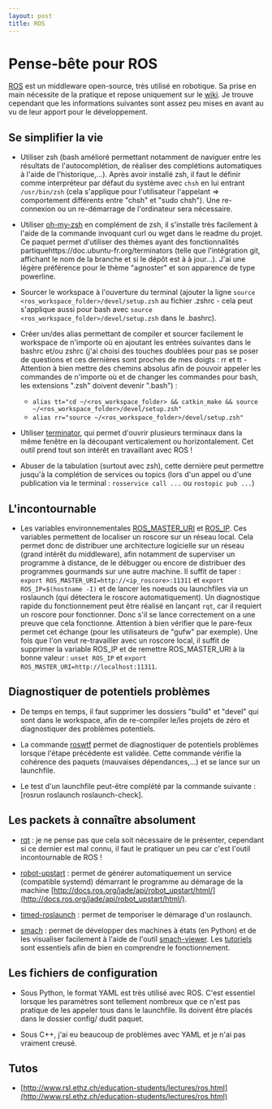 ```yaml
---
layout: post
title: ROS
---
```


# Pense-bête pour ROS
[ROS](http://www.ros.org/) est un middleware open-source, très utilisé en robotique. Sa prise en main nécessite de la pratique et repose uniquement sur le [wiki](http://wiki.ros.org/). Je trouve cependant que les informations suivantes sont assez peu mises en avant au vu de leur apport pour le développement.


## Se simplifier la vie
- Utiliser zsh (bash amélioré permettant notamment de naviguer entre les résultats de l'autocomplétion, de réaliser des complétions automatiques à l'aide de l'historique,...). Après avoir installé zsh, il faut le définir comme interpréteur par défaut du système avec ```chsh``` en lui entrant ```/usr/bin/zsh``` (cela s'applique pour l'utilisateur l'appelant => comportement différents entre "chsh" et "sudo chsh"). Une re-connexion ou un re-démarrage de l'ordinateur sera nécessaire. 

- Utiliser [oh-my-zsh](https://github.com/robbyrussell/oh-my-zsh) en complément de zsh, il s'installe très facilement à l'aide de la commande invoquant curl ou wget dans le readme du projet. Ce paquet permet d'utiliser des thèmes ayant des fonctionnalités partiquehttps://doc.ubuntu-fr.org/terminators (telle que l'intégration git, affichant le nom de la branche et si le dépôt est à à jour...). J'ai une légère préférence pour le thème "agnoster" et son apparence de type powerline.

- Sourcer le workspace à l'ouverture du terminal (ajouter la ligne ```source <ros_workspace_folder>/devel/setup.zsh``` au fichier .zshrc - cela peut s'applique aussi pour bash avec ```source <ros_workspace_folder>/devel/setup.zsh``` dans le .bashrc).

- Créer un/des alias permettant de compiler et sourcer facilement le workspace de n'importe où en ajoutant les entrées suivantes dans le bashrc et/ou zshrc (j'ai choisi des touches doublées pour pas se poser de questions et ces dernières sont proches de mes doigts : rr et tt - Attention à bien mettre des chemins absolus afin de pouvoir appeler les commandes de n'importe où et de changer les commandes pour bash, les extensions ".zsh" doivent devenir ".bash") :
  - ```alias tt="cd ~/<ros_workspace_folder> && catkin_make && source ~/<ros_workspace_folder>/devel/setup.zsh"```
  - ```alias rr="source ~/<ros_workspace_folder>/devel/setup.zsh"```

- Utiliser [terminator](https://doc.ubuntu-fr.org/terminator), qui permet d'ouvrir plusieurs terminaux dans la même fenêtre en la découpant verticalement ou horizontalement. Cet outil prend tout son intérêt en travaillant avec ROS !

- Abuser de la tabulation (surtout avec zsh), cette dernière peut permettre jusqu'à la complétion de services ou topics (lors d'un appel ou d'une publication via le terminal : ```rosservice call ...``` ou ```rostopic pub ...```)


## L'incontournable
- Les variables environnementales [ROS_MASTER_URI](http://wiki.ros.org/ROS/Tutorials/MultipleMachines) et [ROS_IP](https://answers.ros.org/question/163556/how-to-solve-couldnt-find-an-af_inet-address-for-problem/). Ces variables permettent de localiser un roscore sur un réseau local. Cela permet donc de distribuer une architecture logicielle sur un réseau (grand intérêt du middleware), afin notamment de superviser un programme à distance, de le débugger ou encore de distribuer des programmes gourmands sur une autre machine. Il suffit de taper : ```export ROS_MASTER_URI=http://<ip_roscore>:11311``` et ```export ROS_IP=$(hostname -I)``` et de lancer les noeuds ou launchfiles via un roslaunch (qui détectera le roscore automatiquement). Un diagnostique rapide du fonctionnement peut être réalisé en lançant ```rqt```, car il requiert un roscore pour fonctionner. Donc s'il se lance correctement on a une preuve que cela fonctionne. Attention à bien vérifier que le pare-feux permet cet échange (pour les utilisateurs de "gufw" par exemple). Une fois que l'on veut re-travailler avec un roscore local, il suffit de supprimer la variable ROS_IP et de remettre ROS_MASTER_URI à la bonne valeur : ```unset ROS_IP``` et ```export ROS_MASTER_URI=http://localhost:11311```.


## Diagnostiquer de potentiels problèmes
- De temps en temps, il faut supprimer les dossiers "build" et "devel" qui sont dans le workspace, afin de re-compiler le/les projets de zéro et diagnostiquer des problèmes potentiels.

- La commande [roswtf](http://wiki.ros.org/roswtf) permet de diagnostiquer de potentiels problèmes lorsque l'étape précédente est validée. Cette commande vérifie la cohérence des paquets (mauvaises dépendances,...) et se lance sur un launchfile.

- Le test d'un launchfile peut-être complété par la commande suivante : [rosrun roslaunch roslaunch-check].


## Les packets à connaître absolument
- [rqt](http://wiki.ros.org/rqt) : je ne pense pas que cela soit nécessaire de le présenter, cependant si ce dernier est mal connu, il faut le pratiquer un peu car c'est l'outil incontournable de ROS !

- [robot-upstart](http://wiki.ros.org/robot_upstart) : permet de générer automatiquement un service (compatible systemd) démarrant le programme au démarage de la machine [http://docs.ros.org/jade/api/robot_upstart/html/](http://docs.ros.org/jade/api/robot_upstart/html/).

- [timed-roslaunch](http://wiki.ros.org/timed_roslaunch) : permet de temporiser le démarage d'un roslaunch.

- [smach](http://wiki.ros.org/smach) : permet de développer des machines à états (en Python) et de les visualiser facilement à l'aide de l'outil [smach-viewer](http://wiki.ros.org/smach_viewer). Les [tutoriels](http://wiki.ros.org/smach/Tutorials) sont essentiels afin de bien en comprendre le fonctionnement.


## Les fichiers de configuration
- Sous Python, le format YAML est très utilisé avec ROS. C'est essentiel lorsque les paramètres sont tellement nombreux que ce n'est pas pratique de les appeler tous dans le launchfile. Ils doivent être placés dans le dossier config/ dudit paquet.

- Sous C++, j'ai eu beaucoup de problèmes avec YAML et je n'ai pas vraiment creusé.


## Tutos
- [http://www.rsl.ethz.ch/education-students/lectures/ros.html](http://www.rsl.ethz.ch/education-students/lectures/ros.html)
